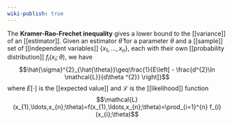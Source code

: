 ```yaml
---
wiki-publish: true
---
```

The **Kramer-Rao-Frechet inequality** gives a lower bound to the [[variance]] of an [[estimator]]. Given an estimator $\hat{\theta}$ for a parameter $\theta$ and a [[sample]] set of [[independent variables]] $\{ x_{1},\ldots,x_{n} \}$, each with their own [[probability distribution]] $f_{i}(x_{i};\theta)$, we have
$$\hat{\sigma}^{2}_{\hat{\theta}}\geq\frac{1}{E\left[ - \frac{d^{2}\ln \mathcal{L}}{d\theta ^{2}} \right]}$$
where $E[\cdot]$ is the [[expected value]] and $\mathcal{L}$ is the [[likelihood]] function
$$\mathcal{L}(x_{1},\ldots,x_{n};\theta)=f(x_{1},\ldots,x_{n};\theta)=\prod_{i=1}^{n} f_{i}(x_{i};\theta)$$
